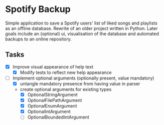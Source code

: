 # Spotify Backup

Simple application to save a Spotify users' list of liked songs and
playlists as an offline database. Rewrite of an older project written in
Python. Later goals include an (optional) ui, visualisation of the
database and automated backups to an online repository.

## Tasks

- [x] Improve visual appearance of help text
    - [x] Modify tests to reflect new help appearance
- [ ] Implement optional arguments (optionally present, value mandatory)
    - [x] untangle mandatory presence from having value in parser
    - create optional arguments for existing types
        - [x] OptionalStringArgument
        - [x] OptionalFilePathArgument
        - [x] OptionalEnumArgument
        - [x] OptionalIntArgument
        - [ ] OptionalBoundedIntArgument
